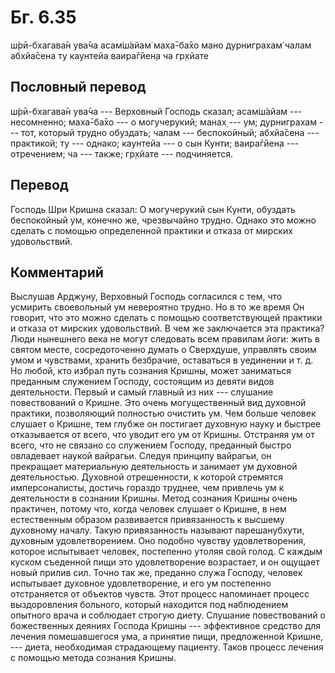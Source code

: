 # Бг. 6.35
ш́рӣ-бхагава̄н ува̄ча
асам̇ш́айам̇ маха̄-ба̄хо
мано дурниграхам̇ чалам
абхйа̄сена ту каунтейа
ваира̄гйен̣а ча гр̣хйате
## Пословный перевод

ш́рӣ-бхагава̄н ува̄ча --- Верховный Господь сказал; асам̇ш́айам ---
несомненно; маха̄-ба̄хо --- о могучерукий; манах̣ --- ум; дурниграхам ---
тот, который трудно обуздать; чалам --- беспокойный; абхйа̄сена ---
практикой; ту --- однако; каунтейа --- о сын Кунти; ваира̄гйен̣а ---
отречением; ча --- также; гр̣хйате --- подчиняется.

## Перевод

Господь Шри Кришна сказал: О могучерукий сын Кунти, обуздать беспокойный
ум, конечно же, чрезвычайно трудно. Однако это можно сделать с помощью
определенной практики и отказа от мирских удовольствий.

## Комментарий

Выслушав Арджуну, Верховный Господь согласился с тем, что усмирить
своевольный ум невероятно трудно. Но в то же время Он говорит, что это
можно сделать с помощью соответствующей практики и отказа от мирских
удовольствий. В чем же заключается эта практика? Люди нынешнего века не
могут следовать всем правилам йоги: жить в святом месте, сосредоточенно
думать о Сверхдуше, управлять своим умом и чувствами, хранить безбрачие,
оставаться в уединении и т. д. Но любой, кто избрал путь сознания
Кришны, может заниматься преданным служением Господу, состоящим из
девяти видов деятельности. Первый и самый главный из них --- слушание
повествований о Кришне. Это очень могущественный вид духовной практики,
позволяющий полностью очистить ум. Чем больше человек слушает о Кришне,
тем глубже он постигает духовную науку и быстрее отказывается от всего,
что уводит его ум от Кришны. Отстраняя ум от всего, что не связано со
служением Господу, преданный быстро овладевает наукой вайрагьи. Следуя
принципу вайрагьи, он прекращает материальную деятельность и занимает ум
духовной деятельностью. Духовной отрешенности, к которой стремятся
имперсоналисты, достичь гораздо труднее, чем привлечь ум к деятельности
в сознании Кришны. Метод сознания Кришны очень практичен, потому что,
когда человек слушает о Кришне, в нем естественным образом развивается
привязанность к высшему духовному началу. Такую привязанность называют
парешанубхути, духовным удовлетворением. Оно подобно чувству
удовлетворения, которое испытывает человек, постепенно утоляя свой
голод. С каждым куском съеденной пищи это удовлетворение возрастает, и
он ощущает новый прилив сил. Точно так же, преданно служа Господу,
человек испытывает духовное удовлетворение, и его ум постепенно
отстраняется от объектов чувств. Этот процесс напоминает процесс
выздоровления больного, который находится под наблюдением опытного врача
и соблюдает строгую диету. Слушание повествований о божественных деяниях
Господа Кришны --- эффективное средство для лечения помешавшегося ума, а
принятие пищи, предложенной Кришне, --- диета, необходимая страдающему
пациенту. Таков процесс лечения с помощью метода сознания Кришны.

